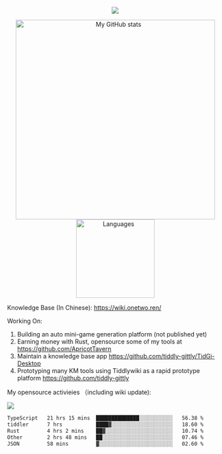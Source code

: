 <a href="https://github.com/linonetwo">
    <p align="center">
        <img src="https://github-profile-trophy.vercel.app/?username=linonetwo&column=7&theme=onedark"/>
    </p>
</a>
<a align="center" href="https://github.com/linonetwo">
  <p align="center">
    <img src="https://github-readme-stats.vercel.app/api?username=linonetwo&show_icons=true&count_private=true" alt="My GitHub stats" width="465"/>
    <img src="https://github-readme-stats.vercel.app/api/top-langs/?username=linonetwo&layout=compact&langs_count=10" alt="Languages" height="183">
  </p>
</a>

Knowledge Base (In Chinese): https://wiki.onetwo.ren/

Working On: 

1. Building an auto mini-game generation platform (not published yet)
1. Earning money with Rust, opensource some of my tools at https://github.com/ApricotTavern
1. Maintain a knowledge base app https://github.com/tiddly-gittly/TidGi-Desktop
1. Prototyping many KM tools using Tiddlywiki as a rapid prototype platform https://github.com/tiddly-gittly

My opensource activieies （including wiki update):

![](https://visitor-badge.glitch.me/badge?page_id=linonetwo.linonetwo)

<!--START_SECTION:waka-->

```txt
TypeScript   21 hrs 15 mins  ██████████████░░░░░░░░░░░   56.38 %
tiddler      7 hrs           ████▓░░░░░░░░░░░░░░░░░░░░   18.60 %
Rust         4 hrs 2 mins    ██▓░░░░░░░░░░░░░░░░░░░░░░   10.74 %
Other        2 hrs 48 mins   ██░░░░░░░░░░░░░░░░░░░░░░░   07.46 %
JSON         58 mins         ▓░░░░░░░░░░░░░░░░░░░░░░░░   02.60 %
```

<!--END_SECTION:waka-->
